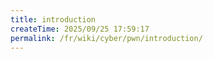 ```yaml
---
title: introduction
createTime: 2025/09/25 17:59:17
permalink: /fr/wiki/cyber/pwn/introduction/
---
```

